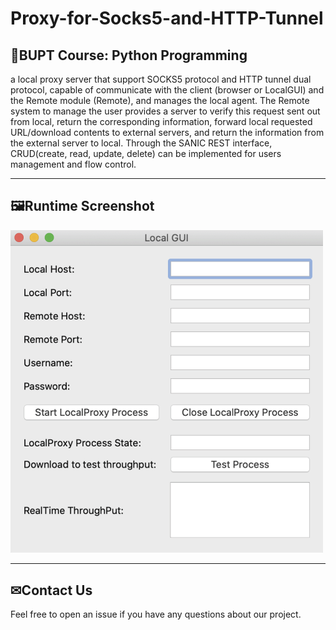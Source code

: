# Proxy-for-Socks5-and-HTTP-Tunnel
## 📕BUPT Course: Python Programming

a local proxy server that support SOCKS5 protocol and HTTP tunnel dual protocol, capable of communicate with the client (browser or LocalGUI) and the Remote module (Remote), and manages the local agent. The Remote system to manage the user provides a server to verify this request sent out from local, return the corresponding information, forward local requested URL/download contents to external servers, and return the information from the external server to local. Through the SANIC REST interface, CRUD(create, read, update, delete) can be implemented for users management and flow control.

---

## 🖼Runtime Screenshot
<img src="./data/GUI.png" alt="running" width="500" />

---

## ✉Contact Us

Feel free to open an issue if you have any questions about our project.
